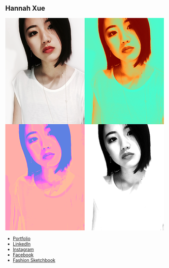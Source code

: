 Hannah Xue
--------------

![](photos/hannah-xue.png)

* [Portfolio](http://yxue.me/)
* [LinkedIn](https://cn.linkedin.com/pub/hannah-xue/83/ba/6a5)
* [Instagram](http://instagram.com/hanaxue/)
* [Facebook](https://www.facebook.com/yqing.xue)
* [Fashion Sketchbook](http://issuu.com/hanaxue/docs/sketch-book)
